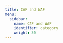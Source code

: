 ```yaml
---
title: CAF and WAF
menu:
  sidebar:
    name: CAF and WAF
    identifier: category
    weight: 30
---
```

